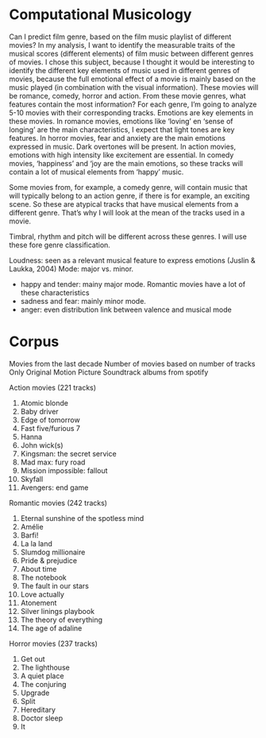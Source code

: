 # Computational Musicology

Can I predict film genre, based on the film music playlist of different movies?
In my analysis, I want to identify the measurable traits of the musical scores (different elements) of film music between different genres of movies. I chose this subject, because I thought it would be interesting to identify the different key elements of music used in different genres of movies, because the full emotional effect of a movie is mainly based on the music played (in combination with the visual information). These movies will be romance, comedy, horror and action. From these movie genres, what features contain the most information? For each genre, I’m going to analyze 5-10 movies with their corresponding tracks. Emotions are key elements in these movies. In romance movies, emotions like ‘loving’ en ‘sense of longing’ are the main characteristics, I expect that light tones are key features. In horror movies, fear and anxiety are the main emotions expressed in music. Dark overtones will be present. In action movies, emotions with high intensity like excitement are essential. In comedy movies, ‘happiness’ and ‘joy are the main emotions, so these tracks will contain a lot of musical elements from ‘happy’ music.

Some movies from, for example, a comedy genre, will contain music that will typically belong to an action genre, if there is for example, an exciting scene. So these are atypical tracks that have musical elements from a different genre. That’s why I will look at the mean of the tracks used in a movie.

Timbral, rhythm and pitch will be different across these genres. I will use these fore genre classification. 

Loudness: seen as a relevant musical feature to express emotions (Juslin & Laukka, 2004)
Mode: major vs. minor. 
* happy and tender: mainy major mode. Romantic movies have a lot of these characteristics
* sadness and fear: mainly minor mode.
* anger: even distribution
link between valence and musical mode

# Corpus
Movies from the last decade
Number of movies based on number of tracks
Only Original Motion Picture Soundtrack albums from spotify

Action movies (221 tracks)
1)	Atomic blonde
2)	Baby driver 
3)	Edge of tomorrow
4)	Fast five/furious 7
5)	Hanna
6)	John wick(s)
7)	Kingsman: the secret service
8)	Mad max: fury road
9)	Mission impossible: fallout
10)	Skyfall
11) Avengers: end game

Romantic movies (242 tracks)
1)	Eternal sunshine of the spotless mind
2)	Amélie
3)	Barfi!
4)	La la land
5)	Slumdog millionaire 
6)	Pride & prejudice
7)	About time
8)	The notebook
9)	The fault in our stars
10) Love actually
11) Atonement
12) Silver linings playbook
13) The theory of everything
14) The age of adaline

Horror movies (237 tracks)
1)	Get out
2)	The lighthouse
3)	A quiet place
4)	The conjuring
5)	Upgrade
6)	Split
7)	Hereditary
8)	Doctor sleep
9)	It




